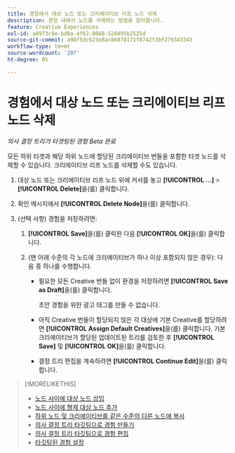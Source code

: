 ```yaml
---
title: 경험에서 대상 노드 또는 크리에이티브 리프 노드 삭제
description: 경험 내에서 노드를 삭제하는 방법을 알아봅니다.
feature: Creative Experiences
exl-id: a8973c9e-bd0a-4f62-8668-520495b2525d
source-git-commit: a98f5dc623e8ac86878171f8742f3bf279343343
workflow-type: tm+mt
source-wordcount: '207'
ht-degree: 0%

---
```


# 경험에서 대상 노드 또는 크리에이티브 리프 노드 삭제

*의사 결정 트리가 타겟팅된 경험*
*Beta 완료*

모든 하위 타겟과 해당 하위 노드에 할당된 크리에이티브 번들을 포함한 타겟 노드를 삭제할 수 있습니다. 크리에이티브 리프 노드를 삭제할 수도 있습니다.

<!-- 1. [ways to get to the decision tree] -->

1. 대상 노드 또는 크리에이티브 리프 노드 위에 커서를 놓고 **[!UICONTROL ...]** > **[!UICONTROL Delete]**&#x200B;을(를) 클릭합니다.

1. 확인 메시지에서 **[!UICONTROL Delete Node]**&#x200B;을(를) 클릭합니다.

1. (선택 사항) 경험을 저장하려면:

   1. **[!UICONTROL Save]**&#x200B;을(를) 클릭한 다음 **[!UICONTROL OK]**&#x200B;을(를) 클릭합니다.

   1. (맨 아래 수준의 각 노드에 크리에이티브가 하나 이상 포함되지 않은 경우): 다음 중 하나를 수행합니다.

      * 필요한 모든 Creative 번들 없이 환경을 저장하려면 **[!UICONTROL Save as Draft]**&#x200B;을(를) 클릭합니다.

        초안 경험을 위한 광고 태그를 만들 수 없습니다.

      * 아직 Creative 번들이 할당되지 않은 각 대상에 기본 Creative를 할당하려면 **[!UICONTROL Assign Default Creatives]**&#x200B;을(를) 클릭합니다. 기본 크리에이티브가 할당된 업데이트된 트리를 검토한 후 **[!UICONTROL Save]** 및 **[!UICONTROL OK]**&#x200B;을(를) 클릭합니다.

      * 결정 트리 편집을 계속하려면 **[!UICONTROL Continue Edit]**&#x200B;을(를) 클릭합니다.

>[!MORELIKETHIS]
>
>* [노드 사이에 대상 노드 삽입](experience-target-node-add-inner.md)
>* [노드 사이에 형제 대상 노드 추가](experience-target-node-add-sibling.md)
>* [하위 노드 및 크리에이티브를 같은 수준의 다른 노드에 복사](experience-target-node-copy.md)
>* [의사 결정 트리 타깃팅으로 경험 만들기](experience-create-targeting.md)
>* [의사 결정 트리 타깃팅으로 경험 편집](experience-edit-targeting.md)
>* [타깃팅된 경험 설정](experience-settings-targeting.md)

